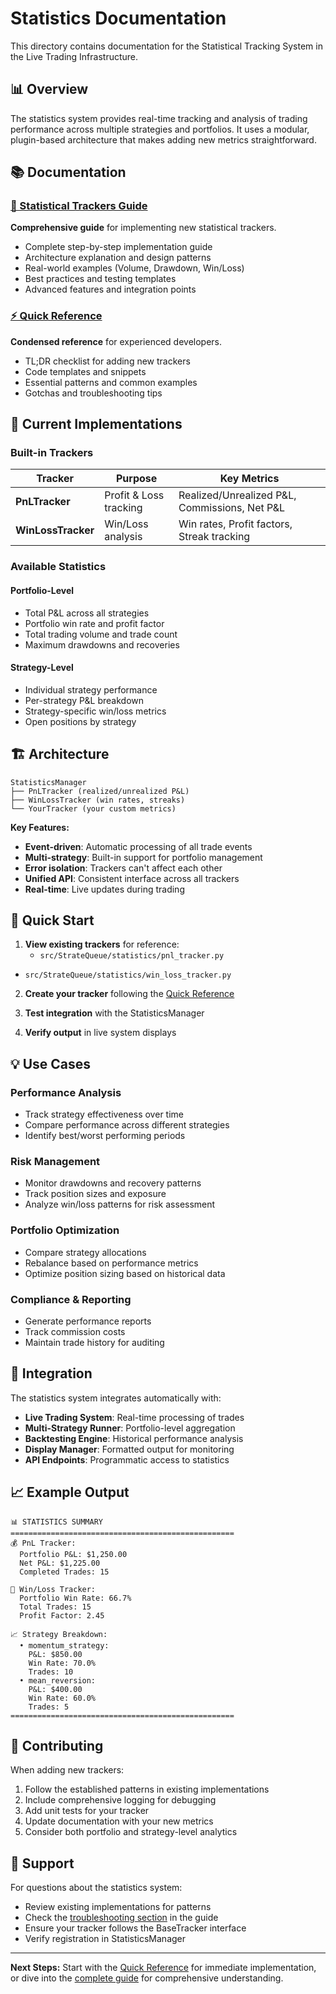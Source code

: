 # Statistics Documentation

This directory contains documentation for the Statistical Tracking System in the Live Trading Infrastructure.

## 📊 Overview

The statistics system provides real-time tracking and analysis of trading performance across multiple strategies and portfolios. It uses a modular, plugin-based architecture that makes adding new metrics straightforward.

## 📚 Documentation

### [📖 Statistical Trackers Guide](STATISTICAL_TRACKERS_GUIDE.md)
**Comprehensive guide** for implementing new statistical trackers.

- Complete step-by-step implementation guide
- Architecture explanation and design patterns
- Real-world examples (Volume, Drawdown, Win/Loss)
- Best practices and testing templates
- Advanced features and integration points

### [⚡ Quick Reference](QUICK_REFERENCE.md)
**Condensed reference** for experienced developers.

- TL;DR checklist for adding new trackers
- Code templates and snippets
- Essential patterns and common examples
- Gotchas and troubleshooting tips

## 🎯 Current Implementations

### Built-in Trackers

| Tracker | Purpose | Key Metrics |
|---------|---------|------------|
| **PnLTracker** | Profit & Loss tracking | Realized/Unrealized P&L, Commissions, Net P&L |
| **WinLossTracker** | Win/Loss analysis | Win rates, Profit factors, Streak tracking |

### Available Statistics

#### Portfolio-Level
- Total P&L across all strategies
- Portfolio win rate and profit factor
- Total trading volume and trade count
- Maximum drawdowns and recoveries

#### Strategy-Level  
- Individual strategy performance
- Per-strategy P&L breakdown
- Strategy-specific win/loss metrics
- Open positions by strategy

## 🏗️ Architecture

```
StatisticsManager
├── PnLTracker (realized/unrealized P&L)
├── WinLossTracker (win rates, streaks)
└── YourTracker (your custom metrics)
```

**Key Features:**
- **Event-driven**: Automatic processing of all trade events
- **Multi-strategy**: Built-in support for portfolio management
- **Error isolation**: Trackers can't affect each other
- **Unified API**: Consistent interface across all trackers
- **Real-time**: Live updates during trading

## 🚀 Quick Start

1. **View existing trackers** for reference:
   - `src/StrateQueue/statistics/pnl_tracker.py`
- `src/StrateQueue/statistics/win_loss_tracker.py`

2. **Create your tracker** following the [Quick Reference](QUICK_REFERENCE.md)

3. **Test integration** with the StatisticsManager

4. **Verify output** in live system displays

## 💡 Use Cases

### Performance Analysis
- Track strategy effectiveness over time
- Compare performance across different strategies
- Identify best/worst performing periods

### Risk Management  
- Monitor drawdowns and recovery patterns
- Track position sizes and exposure
- Analyze win/loss patterns for risk assessment

### Portfolio Optimization
- Compare strategy allocations
- Rebalance based on performance metrics
- Optimize position sizing based on historical data

### Compliance & Reporting
- Generate performance reports
- Track commission costs
- Maintain trade history for auditing

## 🔧 Integration

The statistics system integrates automatically with:

- **Live Trading System**: Real-time processing of trades
- **Multi-Strategy Runner**: Portfolio-level aggregation  
- **Backtesting Engine**: Historical performance analysis
- **Display Manager**: Formatted output for monitoring
- **API Endpoints**: Programmatic access to statistics

## 📈 Example Output

```
📊 STATISTICS SUMMARY
==================================================
💰 PnL Tracker:
  Portfolio P&L: $1,250.00
  Net P&L: $1,225.00
  Completed Trades: 15

🎯 Win/Loss Tracker:
  Portfolio Win Rate: 66.7%
  Total Trades: 15
  Profit Factor: 2.45

📈 Strategy Breakdown:
  • momentum_strategy:
    P&L: $850.00
    Win Rate: 70.0%
    Trades: 10
  • mean_reversion:
    P&L: $400.00  
    Win Rate: 60.0%
    Trades: 5
==================================================
```

## 🤝 Contributing

When adding new trackers:

1. Follow the established patterns in existing implementations
2. Include comprehensive logging for debugging
3. Add unit tests for your tracker
4. Update documentation with your new metrics
5. Consider both portfolio and strategy-level analytics

## 📧 Support

For questions about the statistics system:
- Review existing implementations for patterns
- Check the [troubleshooting section](STATISTICAL_TRACKERS_GUIDE.md#common-gotchas) in the guide
- Ensure your tracker follows the BaseTracker interface
- Verify registration in StatisticsManager

---

**Next Steps:** Start with the [Quick Reference](QUICK_REFERENCE.md) for immediate implementation, or dive into the [complete guide](STATISTICAL_TRACKERS_GUIDE.md) for comprehensive understanding. 